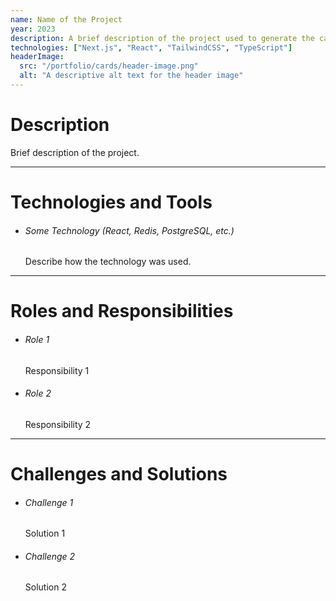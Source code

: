 ```yaml
---
name: Name of the Project
year: 2023
description: A brief description of the project used to generate the card.
technologies: ["Next.js", "React", "TailwindCSS", "TypeScript"]
headerImage:
  src: "/portfolio/cards/header-image.png"
  alt: "A descriptive alt text for the header image"
---
```


<h1 class="text-2xl">Description</h1>
<p>Brief description of the project.</p>

<hr/>

<h1 class="text-2xl">Technologies and Tools</h1>
<ul>
  <li>
    <h6>Some Technology (React, Redis, PostgreSQL, etc.)</h6>
    <p>Describe how the technology was used.</p>
  </li>
</ul>

<hr />

<h1 class="text-2xl">Roles and Responsibilities</h1>
<ul>
  <li>
    <h6>Role 1</h6>
    <p>Responsibility 1</p>
  </li>
  <li>
    <h6>Role 2</h6>
    <p>Responsibility 2</p>
  </li>
</ul>

<hr />

<h1 class="text-2xl">Challenges and Solutions</h1>
<ul>
  <li>
    <h6>Challenge 1</h6>
    <p>Solution 1</p>
  </li>
  <li>
    <h6>Challenge 2</h6>
    <p>Solution 2</p>
  </li>
<ul>
